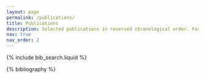 ```yaml
---
layout: page
permalink: /publications/
title: Publications
description: Selected publications in reversed chronological order. For the complete list, please refer to my [Google Scholar](https://scholar.google.com/citations?user=0OkYBPQAAAAJ&hl=en/) profile.
nav: true
nav_order: 2
---
```


<!-- _pages/publications.md -->

<!-- Bibsearch Feature -->

{% include bib_search.liquid %}

<div class="publications">

{% bibliography %}

</div>
